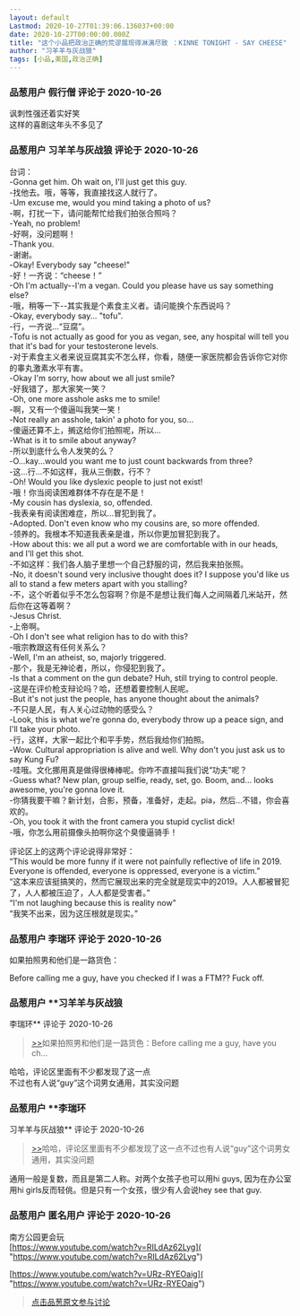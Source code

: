 ```yaml
---
layout: default
Lastmod: 2020-10-27T01:39:06.136037+00:00
date: 2020-10-27T00:00:00.000Z
title: "这个小品把政治正确的荒谬展现得淋漓尽致 ：KINNE TONIGHT - SAY CHEESE"
author: "习羊羊与灰战狼"
tags: [小品,美国,政治正确]
---
```




            
### 品葱用户 **假行僧** 评论于 2020-10-26
        
讽刺性强还着实好笑  
这样的喜剧这年头不多见了
        


            
### 品葱用户 **习羊羊与灰战狼** 评论于 2020-10-26
        
台词：  
\-Gonna get him. Oh wait on, I'll just get this guy.  
\-找他去。哦，等等，我直接找这人就行了。  
\-Um excuse me, would you mind taking a photo of us?  
\-啊，打扰一下，请问能帮忙给我们拍张合照吗？  
\-Yeah, no problem!  
\-好啊，没问题啊！  
\-Thank you.  
\-谢谢。  
\-Okay! Everybody say "cheese!"  
\-好！一齐说：“cheese！”  
\-Oh I'm actually--I'm a vegan. Could you please have us say something else?  
\-哦，稍等一下--其实我是个素食主义者。请问能换个东西说吗？  
\-Okay, everybody say... "tofu".  
\-行，一齐说...“豆腐”。  
\-Tofu is not actually as good for you as vegan, see, any hospital will tell you that it's bad for your testosterone levels.  
\-对于素食主义者来说豆腐其实不怎么样，你看，随便一家医院都会告诉你它对你的睾丸激素水平有害。  
\-Okay I'm sorry, how about we all just smile?  
\-好我错了，那大家笑一笑？  
\-Oh, one more asshole asks me to smile!  
\-啊，又有一个傻逼叫我笑一笑！  
\-Not really an asshole, takin' a photo for you, so...  
\-傻逼还算不上，搁这给你们拍照呢，所以...  
\-What is it to smile about anyway?  
\-所以到底什么令人发笑的么？  
\-O...kay...would you want me to just count backwards from three?  
\-这...行...不如这样，我从三倒数，行不？  
\-Oh! Would you like dyslexic people to just not exist!  
\-哦！你当阅读困难群体不存在是不是！  
\-My cousin has dyslexia, so, offended.  
\-我表亲有阅读困难症，所以...冒犯到我了。  
\-Adopted. Don't even know who my cousins are, so more offended.  
\-领养的。我根本不知道我表亲是谁，所以你更加冒犯到我了。  
\-How about this: we all put a word we are comfortable with in our heads, and I'll get this shot.  
\-不如这样：我们各人脑子里想一个自己舒服的词，然后我来拍张照。  
\-No, it doesn't sound very inclusive thought does it? I suppose you'd like us all to stand a few meters apart with you stalling?  
\-不，这个听着似乎不怎么包容啊？你是不是想让我们每人之间隔着几米站开，然后你在这等着啊？  
\-Jesus Christ.  
\-上帝啊。  
\-Oh I don't see what religion has to do with this?  
\-哦宗教跟这有任何关系么？  
\-Well, I'm an atheist, so, majorly triggered.  
\-那个，我是无神论者，所以，你侵犯到我了。  
\-Is that a comment on the gun debate? Huh, still trying to control people.  
\-这是在评价枪支辩论吗？哈，还想着要控制人民呢。  
\-But it's not just the people, has anyone thought about the animals?  
\-不只是人民，有人关心过动物的感受么？  
\-Look, this is what we're gonna do, everybody throw up a peace sign, and I'll take your photo.  
\-行，这样，大家一起比个和平手势，然后我给你们拍照。  
\-Wow. Cultural appropriation is alive and well. Why don't you just ask us to say Kung Fu?  
\-哇哦。文化挪用真是做得很棒棒呢。你咋不直接叫我们说“功夫”呢？  
\-Guess what? New plan, group selfie, ready, set, go. Boom, and... looks awesome, you're gonna love it.  
\-你猜我要干嘛？新计划，合影，预备，准备好，走起。pia，然后...不错，你会喜欢的。  
\-Oh, you took it with the front camera you stupid cyclist dick!  
\-哦，你怎么用前摄像头拍啊你这个臭傻逼骑手！  
  
评论区上的这两个评论说得非常好：  
“This would be more funny if it were not painfully reflective of life in 2019. Everyone is offended, everyone is oppressed, everyone is a victim.”  
“这本来应该挺搞笑的，然而它展现出来的完全就是现实中的2019。人人都被冒犯了，人人都被压迫了，人人都是受害者。”  
“I'm not laughing because this is reality now”  
“我笑不出来，因为这压根就是现实。”
        


            
### 品葱用户 **李瑞环** 评论于 2020-10-26
        
如果拍照男和他们是一路货色：  
  
Before calling me a guy, have you checked if I was a FTM?? Fuck off.
        


            
### 品葱用户 **习羊羊与灰战狼 
李瑞环** 评论于 2020-10-26
        
> [\>>]( "/video/item_id-29916#")如果拍照男和他们是一路货色：Before calling me a guy, have you ch...

  
哈哈，评论区里面有不少都发现了这一点  
不过也有人说“guy”这个词男女通用，其实没问题
        


            
### 品葱用户 **李瑞环 
习羊羊与灰战狼** 评论于 2020-10-26
        
> [\>>]( "/video/item_id-29917#")哈哈，评论区里面有不少都发现了这一点不过也有人说“guy”这个词男女通用，其实没问题

  
  
通用一般是复数，而且是第二人称。对两个女孩子也可以用hi guys, 因为在办公室用hi girls反而轻佻。但是只有一个女孩，很少有人会说hey see that guy.
        


            
### 品葱用户 **匿名用户** 评论于 2020-10-26
        
南方公园更会玩  
[https://www.youtube.com/watch?v=RILdAz62Lyg]( "https://www.youtube.com/watch?v=RILdAz62Lyg")  
  
[https://www.youtube.com/watch?v=URz-RYEOaig]( "https://www.youtube.com/watch?v=URz-RYEOaig")
        






> [点击品葱原文参与讨论](https://pincong.rocks/video/3257)

